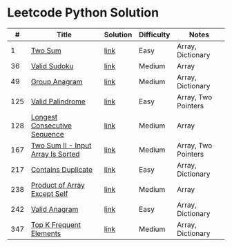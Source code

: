 # Leetcode Python Solution

| #   | Title                                                                                                   | Solution                                                                                              | Difficulty | Notes               |
|-----|---------------------------------------------------------------------------------------------------------|-------------------------------------------------------------------------------------------------------|------------|---------------------|
| 1   | [Two Sum](https://leetcode.com/problems/two-sum/description/)                                           | [link](https://github.com/Vincenttrant/leetcode/blob/main/Python/1_Two_Sum.py)                        | Easy       | Array, Dictionary   |
| 36  | [Valid Sudoku](https://leetcode.com/problems/valid-sudoku/description/)                                 | [link](https://github.com/Vincenttrant/leetcode/blob/main/Python/36_Valid_Sudoku.py)                  | Medium     | Array               |
| 49  | [Group Anagram](https://leetcode.com/problems/group-anagrams/)                                          | [link](https://github.com/Vincenttrant/leetcode/blob/main/Python/49_Group_Anagram.py)                 | Medium     | Array, Dictionary   |
| 125 | [Valid Palindrome](https://leetcode.com/problems/valid-palindrome/description/)                         | [link](https://github.com/Vincenttrant/leetcode/blob/main/Python/125_Valid_Palindrome.py)             | Easy       | Array, Two Pointers |
| 128 | [Longest Consecutive Sequence](https://leetcode.com/problems/longest-consecutive-sequence/description/) | [link](https://github.com/Vincenttrant/leetcode/blob/main/Python/128_Longest_Consecutive_Sequence.py) | Medium     | Array               |
| 167 | [Two Sum II - Input Array Is Sorted](https://leetcode.com/problems/two-sum-ii-input-array-is-sorted/description/)     | [link](https://github.com/Vincenttrant/leetcode/blob/main/Python/167_Two_Sum_II_Input_Array_Is_Sorted.py)           | Medium     | Array, Two Pointers |
| 217 | [Contains Duplicate](https://leetcode.com/problems/contains-duplicate/description/)                     | [link](https://github.com/Vincenttrant/leetcode/blob/main/Python/217_Contains_Duplicate.py)           | Easy       | Array, Dictionary   |
| 238 | [Product of Array Except Self](https://leetcode.com/problems/product-of-array-except-self/description/) | [link](https://github.com/Vincenttrant/leetcode/blob/main/Python/238_Product_of_Array_Except_Self.py) | Medium     | Array               |
| 242 | [Valid Anagram](https://leetcode.com/problems/valid-anagram/description/)                               | [link](https://github.com/Vincenttrant/leetcode/blob/main/Python/242_Valid_Anagram.py)                | Easy       | Array, Dictionary   |
| 347 | [Top K Frequent Elements](https://leetcode.com/problems/top-k-frequent-elements/description/)           | [link](https://github.com/Vincenttrant/leetcode/blob/main/Python/347_Top_K_Frequent_Elements.py)      | Medium     | Array, Dictionary   |